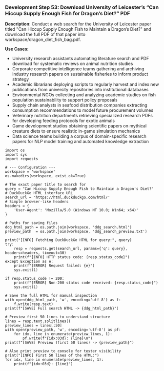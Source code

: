 ### Development Step 53: Download University of Leicester’s “Can Hiccup Supply Enough Fish for Dragon’s Diet?” PDF

**Description**: Conduct a web search for the University of Leicester paper titled "Can Hiccup Supply Enough Fish to Maintain a Dragon’s Diet?" and download the full PDF of that paper into workspace/dragon_diet_fish_bag.pdf.

**Use Cases**:
- University research assistants automating literature search and PDF download for systematic reviews on animal nutrition studies
- Corporate competitive intelligence teams gathering and archiving industry research papers on sustainable fisheries to inform product strategy
- Academic librarians deploying scripts to regularly harvest and index new publications from university repositories into institutional databases
- Environmental NGOs collecting and analyzing academic studies on fish population sustainability to support policy proposals
- Supply chain analysts in seafood distribution companies extracting consumption recommendations to model future procurement volumes
- Veterinary nutrition departments retrieving specialized research PDFs for developing feeding protocols for exotic animals
- Game development studios obtaining scientific papers on mythical creature diets to ensure realistic in-game simulation mechanics
- Data science teams building a corpus of domain-specific research papers for NLP model training and automated knowledge extraction

```
import os
import sys
import requests

# --- Configuration ---
workspace = 'workspace'
os.makedirs(workspace, exist_ok=True)

# The exact paper title to search for
query = "Can Hiccup Supply Enough Fish to Maintain a Dragon's Diet?"
# DuckDuckGo HTML interface URL
search_url = 'https://html.duckduckgo.com/html/'
# Simple browser-like headers
headers = {
    'User-Agent': 'Mozilla/5.0 (Windows NT 10.0; Win64; x64)'
}

# Paths for saving files
ddg_html_path = os.path.join(workspace, 'ddg_search.html')
preview_path  = os.path.join(workspace, 'ddg_search_preview.txt')

print("[INFO] Fetching DuckDuckGo HTML for query:", query)
try:
    resp = requests.get(search_url, params={'q': query}, headers=headers, timeout=30)
    print(f"[INFO] HTTP status code: {resp.status_code}")
except Exception as e:
    print(f"[ERROR] Request failed: {e}")
    sys.exit(1)

if resp.status_code != 200:
    print(f"[ERROR] Non-200 status code received: {resp.status_code}")
    sys.exit(1)

# Save the full HTML for manual inspection
with open(ddg_html_path, 'w', encoding='utf-8') as f:
    f.write(resp.text)
print(f"[SAVE] Full search HTML -> {ddg_html_path}")

# Preview first 50 lines to understand structure
lines = resp.text.splitlines()
preview_lines = lines[:50]
with open(preview_path, 'w', encoding='utf-8') as pf:
    for idx, line in enumerate(preview_lines, 1):
        pf.write(f"{idx:03d}: {line}\n")
print(f"[SAVE] Preview (first 50 lines) -> {preview_path}")

# Also print preview to console for tester visibility
print("[INFO] First 50 lines of the HTML:")
for idx, line in enumerate(preview_lines, 1):
    print(f"{idx:03d}: {line}")

```
